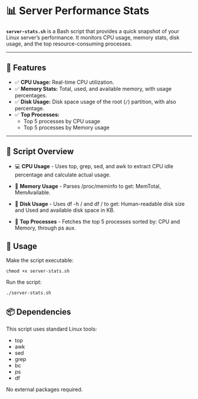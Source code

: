 # 📊 Server Performance Stats

**`server-stats.sh`** is a Bash script that provides a quick snapshot of your Linux server’s performance. It monitors CPU usage, memory stats, disk usage, and the top resource-consuming processes.

---

## 🔧 Features

- ✅ **CPU Usage:** Real-time CPU utilization.
- ✅ **Memory Stats:** Total, used, and available memory, with usage percentages.
- ✅ **Disk Usage:** Disk space usage of the root (`/`) partition, with also percentage.
- ✅ **Top Processes:**
  - Top 5 processes by CPU usage
  - Top 5 processes by Memory usage

---

## 📁 Script Overview

- 💻 **CPU Usage** - Uses top, grep, sed, and awk to extract CPU idle percentage and calculate actual usage.

- 🧠 **Memory Usage** - Parses /proc/meminfo to get: MemTotal, MemAvailable.

- 💾 **Disk Usage** - Uses df -h / and df / to get:  Human-readable disk size and Used and available disk space in KB.

- 📌 **Top Processes** - Fetches the top 5 processes sorted by: CPU and Memory, through ps aux.

## 🚀 Usage

Make the script executable:

```
chmod +x server-stats.sh
```

Run the script:
```
./server-stats.sh
```

## 📦 Dependencies
This script uses standard Linux tools:
- top
- awk
- sed
- grep
- bc
- ps
- df

No external packages required.
